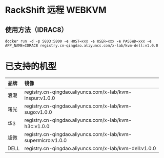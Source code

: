 # RackShift 远程 WEBKVM
## 使用方法（IDRAC8）
```
docker run -d -p 5803:5800 -e HOST=xxx -e USER=xxx -e PASSWD=xxx -e APP_NAME=IDRAC8 registry.cn-qingdao.aliyuncs.com/x-lab/kvm-dell:v1.0.0
```
# 已支持的机型
| 品牌 | 镜像 |
| :-----| :----- | 
| 浪潮 | registry.cn-qingdao.aliyuncs.com/x-lab/kvm-inspur:v1.0.0 | 
| 曙光 | registry.cn-qingdao.aliyuncs.com/x-lab/kvm-sugo:v1.0.0 |
| 华3 | registry.cn-qingdao.aliyuncs.com/x-lab/kvm-h3c:v1.0.0 |
| 超微 | registry.cn-qingdao.aliyuncs.com/x-lab/kvm-supermicro:v1.0.0 |
| DELL | registry.cn-qingdao.aliyuncs.com/x-lab/kvm-dell:v1.0.0 |

